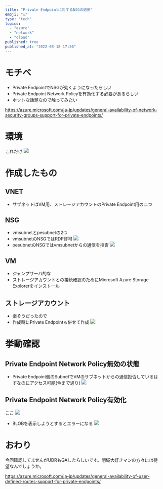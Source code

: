```yaml
---
title: "Private Endpointに対するNSGの適用"
emoji: "🔚"
type: "tech"
topics:
  - "azure"
  - "network"
  - "cloud"
published: true
published_at: "2022-08-18 17:56"
---
```


# モチベ
- Private EndpointでNSGが効くようになったらしい
- Private Endpoint Network Policyを有効化する必要があるらしい
- ホットな話題なので触ってみたい

https://azure.microsoft.com/ja-jp/updates/general-availability-of-network-security-groups-support-for-private-endpoints/
# 環境
これだけ
![](https://storage.googleapis.com/zenn-user-upload/eb4a18584b66-20220818.png)

# 作成したもの
## VNET
- サブネットはVM用、ストレージアカウントのPrivate Endpoint用の二つ

## NSG
- vmsubnetとpesubnetの2つ
- vmsubnetのNSGではRDP許可
![](https://storage.googleapis.com/zenn-user-upload/e644899c5565-20220818.png)
- pesubnetのNSGではvmsubnetからの通信を拒否
![](https://storage.googleapis.com/zenn-user-upload/23c5bed1dcc5-20220818.png)

## VM
- ジャンプサーバ的な
- ストレージアカウントとの接続確認のためにMicrosoft Azure Storage Explorerをインストール

## ストレージアカウント
- 楽そうだったので
- 作成時にPrivate Endpointも併せて作成
![](https://storage.googleapis.com/zenn-user-upload/342be7267520-20220818.png)

# 挙動確認
## Private Endpoint Network Policy無効の状態
- Private Endpoint側のSubnetでVMのサブネットからの通信拒否しているはずなのにアクセス可能(今まで通り)
![](https://storage.googleapis.com/zenn-user-upload/d8946eced447-20220818.png)

## Private Endpoint Network Policy有効化
ここ
![](https://storage.googleapis.com/zenn-user-upload/d3d055641cea-20220818.png)
- BLOBを表示しようとするとエラーになる
![](https://storage.googleapis.com/zenn-user-upload/283ef2082cb3-20220818.png)

# おわり
今回確認してませんがUDRもGAしたらしいです。閉域大好きマンの方々には待望なんでしょうか。

https://azure.microsoft.com/ja-jp/updates/general-availability-of-user-defined-routes-support-for-private-endpoints/